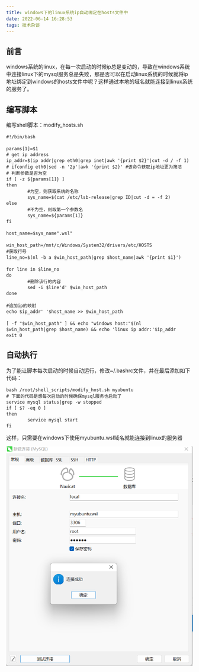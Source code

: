 ```yaml
---
title: windows下的linux系统ip自动绑定在hosts文件中
date: 2022-06-14 16:28:53
tags: 技术杂谈
---
```


## 前言

windows系统的linux，在每一次启动的时候ip总是变动的，导致在windows系统中连接linux下的mysql服务总是失败，那是否可以在启动linux系统的时候就将ip地址绑定到windows的hosts文件中呢？这样通过本地的域名就能连接到linux系统的服务了。

## 编写脚本

编写shell脚本：modify_hosts.sh

```shell
#!/bin/bash

params[1]=$1
# get ip address
ip_addr=$(ip addr|grep eth0|grep inet|awk '{print $2}'|cut -d / -f 1)
# ifconfig eth0|sed -n '2p'|awk '{print $2}' #该命令获取ip地址更为简洁
# 判断参数是否为空
if [ -z ${params[1]} ]
then
        #为空，则获取系统的名称
        sys_name=$(cat /etc/lsb-release|grep ID|cut -d = -f 2)
else
        #不为空，则取第一个参数名
        sys_name=${params[1]}
fi

host_name=$sys_name".wsl"

win_host_path=/mnt/c/Windows/System32/drivers/etc/HOSTS
#获取行号
line_no=$(nl -b a $win_host_path|grep $host_name|awk '{print $1}')

for line in $line_no
do
        #删除该行的内容
        sed -i $line'd' $win_host_path
done

#追加ip的映射
echo $ip_addr' '$host_name >> $win_host_path

[ -f "$win_host_path" ] && echo "windows host:"$(nl $win_host_path|grep $host_name) && echo 'linux ip addr:'$ip_addr
exit 0
```

## 自动执行

为了能让脚本每次启动的时候自动运行，修改~/.bashrc文件，并在最后添加如下代码：

```shell
bash /root/shell_scripts/modify_host.sh myubuntu
# 下面的代码是想每次启动的时候确保mysql服务也启动了
service mysql status|grep -w stopped
if [ $? -eq 0 ]
then
        service mysql start
fi
```

这样，只需要在windows下使用myubuntu.wsl域名就能连接到linux的服务器

![image-20220614165923164](windows-linux-ip/image-20220614165923164.png)
